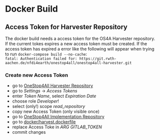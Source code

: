 # Docker Build
## Access Token for Harvester Repository
The docker build needs a access token for the OS4A Harvester repository. If the current tokes expires a new access token must be created.
If the access token has expired a error like the following will appear when trying to run `docker-compose build --no-cache`:  
`fatal: Authentication failed for: https://git.rwth-aachen.de/nfdi4earth/onestop4all/onestop4all-harvester.git`
### Create new Access Token
 - go to [OneStop4All Harvester Repository](https://git.rwth-aachen.de/nfdi4earth/onestop4all/onestop4all-harvester)
 - go to _Settings_ -> _Access Tokens_
 - enter _Token Name_, select _Expiration Date_
 - choose role _Developer_!
 - select (only!) scope *read_repository*
 - copy new Access Token (only visible once)
 - go to [OneStop4All Implementation Repository](https://git.rwth-aachen.de/nfdi4earth/onestop4all/onestop4all-implementation)
 - go to [docker/harvest.dockerfile](https://git.rwth-aachen.de/nfdi4earth/onestop4all/onestop4all-implementation/-/blob/develop/docker/harvester.dockerfile)
 - replace Access Toke in *ARG GITLAB_TOKEN*
 - commit changes
